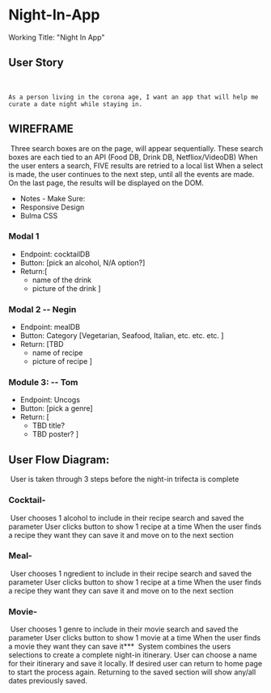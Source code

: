 # Night-In-App

Working Title: "Night In App"
​
​
## User Story
​
```
As a person living in the corona age, I want an app that will help me curate a date night while staying in.
```

## WIREFRAME
​
Three search boxes are on the page, will appear sequentially. 
These search boxes are each tied to an API (Food DB, Drink DB, Netfliox/VideoDB)
When the user enters a search, FIVE results are retried to a local list 
When a select is made, the user continues to the next step, until all the events are made. 
On the last page, the results will be displayed on the DOM. 
​
​
- Notes - Make Sure:
- Responsive Design
- Bulma CSS
​
​
### Modal 1 
- Endpoint: cocktailDB
- Button: [pick an alcohol, N/A option?]
- Return:[
    * name of the drink
    * picture of the drink
    ]
    
### Modal 2 -- Negin
- Endpoint: mealDB 
- Button: Category [Vegetarian, Seafood, Italian, etc. etc. etc. ]
- Return: [TBD
    * name of recipe
    * picture of recipe
]
​
### Module 3: -- Tom 
- Endpoint: Uncogs
- Button: [pick a genre]
- Return: [
    * TBD title?
    * TBD poster?
    ]
​
## User Flow Diagram:
​
User is taken through 3 steps before the night-in trifecta is complete
​
### Cocktail-
​
User chooses 1 alcohol to include in their recipe search and saved the parameter
User clicks button to show 1 recipe at a time
When the user finds a recipe they want they can save it and move on to the next section
​
### Meal-
​
User chooses 1 ngredient to include in their recipe search and saved the parameter
User clicks button to show 1 recipe at a time
When the user finds a recipe they want they can save it and move on to the next section
​
​
### Movie-
​
User chooses 1 genre to include in their movie search and saved the parameter
User clicks button to show 1 movie at a time
When the user finds a movie they want they can save it***
​
System combines the users selections to create a complete night-in itinerary.
User can choose a name for their itinerary and save it locally.
If desired user can return to home page to start the process again.
Returning to the saved section will show any/all dates previously saved.